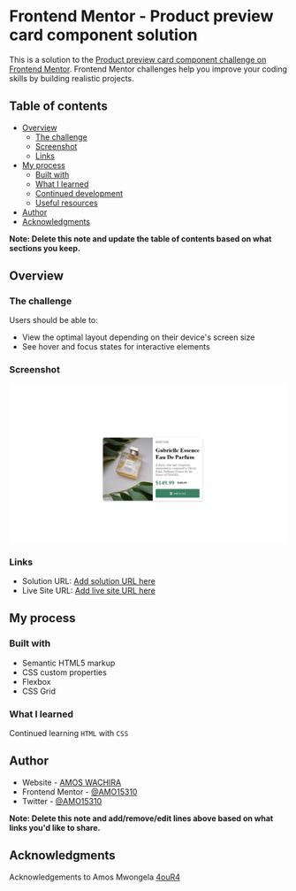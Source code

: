 # Frontend Mentor - Product preview card component solution

This is a solution to the [Product preview card component challenge on Frontend Mentor](https://www.frontendmentor.io/challenges/product-preview-card-component-GO7UmttRfa). Frontend Mentor challenges help you improve your coding skills by building realistic projects. 

## Table of contents

- [Overview](#overview)
  - [The challenge](#the-challenge)
  - [Screenshot](#screenshot)
  - [Links](#links)
- [My process](#my-process)
  - [Built with](#built-with)
  - [What I learned](#what-i-learned)
  - [Continued development](#continued-development)
  - [Useful resources](#useful-resources)
- [Author](#author)
- [Acknowledgments](#acknowledgments)

**Note: Delete this note and update the table of contents based on what sections you keep.**

## Overview

### The challenge

Users should be able to:

- View the optimal layout depending on their device's screen size
- See hover and focus states for interactive elements

### Screenshot

![](./screenshot.png)



### Links

- Solution URL: [Add solution URL here](https://your-solution-url.com)
- Live Site URL: [Add live site URL here](https://your-live-site-url.com)

## My process

### Built with

- Semantic HTML5 markup
- CSS custom properties
- Flexbox
- CSS Grid


### What I learned

Continued learning ```HTML``` with ```CSS```


## Author

- Website - [AMOS WACHIRA](https://amo15310.github.io)
- Frontend Mentor - [@AMO15310](https://www.frontendmentor.io/profile/AMO15310)
- Twitter - [@AMO15310](https://www.twitter.com/AMO15310)

**Note: Delete this note and add/remove/edit lines above based on what links you'd like to share.**

## Acknowledgments

Acknowledgements to Amos Mwongela [4ouR4](https://github.com/4ouR04)
